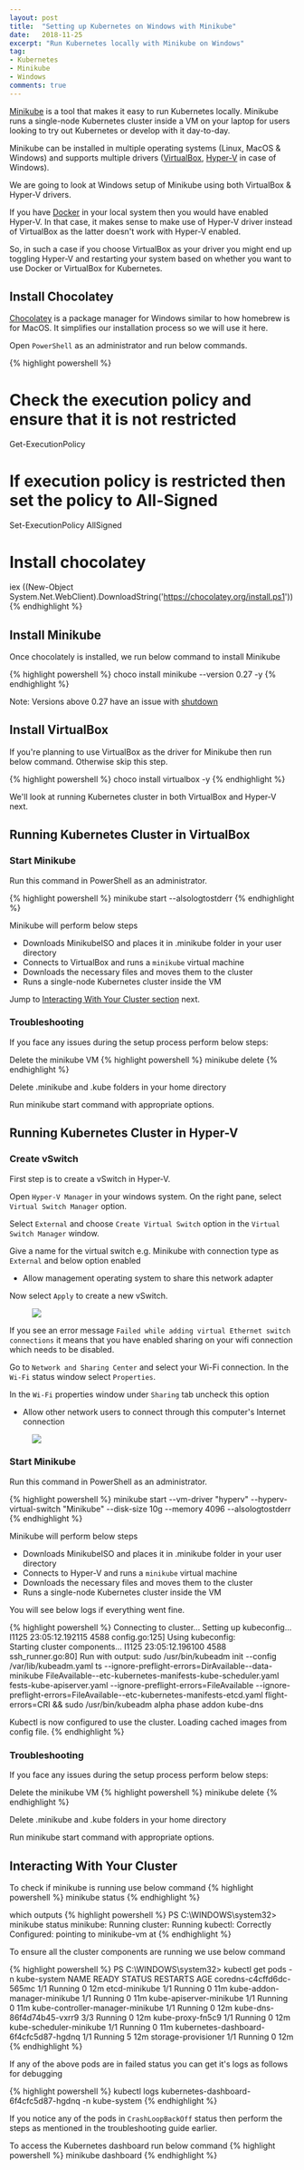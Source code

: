 ```yaml
---
layout: post
title:  "Setting up Kubernetes on Windows with Minikube"
date:   2018-11-25
excerpt: "Run Kubernetes locally with Minikube on Windows"
tag:
- Kubernetes
- Minikube
- Windows
comments: true
---
```


[Minikube](https://github.com/kubernetes/minikube) is a tool that makes it easy to run Kubernetes locally. Minikube runs a single-node Kubernetes cluster inside a VM on your laptop for users looking to try out Kubernetes or develop with it day-to-day.

Minikube can be installed in multiple operating systems (Linux, MacOS & Windows) and supports multiple drivers ([VirtualBox](https://www.virtualbox.org/), [Hyper-V](https://docs.microsoft.com/en-us/virtualization/hyper-v-on-windows/about/) in case of Windows).

We are going to look at Windows setup of Minikube using both VirtualBox & Hyper-V drivers.

If you have [Docker](https://www.docker.com/) in your local system then you would have enabled Hyper-V. In that case, it makes sense to make use of Hyper-V driver instead of VirtualBox as the latter doesn't work with Hyper-V enabled.

So, in such a case if you choose VirtualBox as your driver you might end up toggling Hyper-V and restarting your system based on whether you want to use Docker or VirtualBox for Kubernetes.

## Install Chocolatey

[Chocolatey](https://chocolatey.org/) is a package manager for Windows similar to how homebrew is for MacOS. It simplifies our installation process so we will use it here.

Open `PowerShell` as an administrator and run below commands.

{% highlight powershell %}
# Check the execution policy and ensure that it is not restricted
Get-ExecutionPolicy

# If execution policy is restricted then set the policy to All-Signed
Set-ExecutionPolicy AllSigned

# Install chocolatey
iex ((New-Object System.Net.WebClient).DownloadString('https://chocolatey.org/install.ps1'))
{% endhighlight %}

## Install Minikube

Once chocolately is installed, we run below command to install Minikube

{% highlight powershell %}
choco install minikube --version 0.27 -y
{% endhighlight %}

Note: Versions above 0.27 have an issue with [shutdown](https://github.com/kubernetes/minikube/issues/2914)

## Install VirtualBox

If you're planning to use VirtualBox as the driver for Minikube then run below command. Otherwise skip this step.

{% highlight powershell %}
choco install virtualbox -y
{% endhighlight %}

We'll look at running Kubernetes cluster in both VirtualBox and Hyper-V next.

## Running Kubernetes Cluster in VirtualBox 

### Start Minikube

Run this command in PowerShell as an administrator.

{% highlight powershell %}
minikube start --alsologtostderr
{% endhighlight %}

Minikube will perform below steps
 - Downloads MinikubeISO and places it in .minikube folder in your user directory
 - Connects to VirtualBox and runs a `minikube` virtual machine
 - Downloads the necessary files and moves them to the cluster
 - Runs a single-node Kubernetes cluster inside the VM

Jump to [Interacting With Your Cluster section](#interacting-with-your-cluster) next.

### Troubleshooting

If you face any issues during the setup process perform below steps:

Delete the minikube VM
{% highlight powershell %}
minikube delete
{% endhighlight %}

Delete .minikube and .kube folders in your home directory

Run minikube start command with appropriate options.

## Running Kubernetes Cluster in Hyper-V

### Create vSwitch

First step is to create a vSwitch in Hyper-V.

Open `Hyper-V Manager` in your windows system. On the right pane, select `Virtual Switch Manager` option.

Select `External` and choose `Create Virtual Switch` option in the `Virtual Switch Manager` window.

Give a name for the virtual switch e.g. Minikube with connection type as `External` and below option enabled
 - Allow management operating system to share this network adapter

Now select `Apply` to create a new vSwitch.

<figure>
	<a href="{{ site.url }}/assets/img/2018/11/hyper-v-manager-vswitch.png"><img src="{{ site.url }}/assets/img/2018/11/hyper-v-manager-vswitch.png"></a>
</figure>

If you see an error message `Failed while adding virtual Ethernet switch connections` it means that you have enabled sharing on your wifi connection which needs to be disabled.

Go to `Network and Sharing Center` and select your Wi-Fi connection. In the `Wi-Fi` status window select `Properties`.

In the `Wi-Fi` properties window under `Sharing` tab uncheck this option
 - Allow other network users to connect through this computer's Internet connection

<figure class="half">
	<a href="{{ site.url }}/assets/img/2018/11/windows-wifi-properties.png"><img src="{{ site.url }}/assets/img/2018/11/windows-wifi-properties.png"></a>
</figure>

### Start Minikube

Run this command in PowerShell as an administrator.

{% highlight powershell %}
minikube start --vm-driver "hyperv" --hyperv-virtual-switch "Minikube" --disk-size 10g --memory 4096 --alsologtostderr
{% endhighlight %}

Minikube will perform below steps
 - Downloads MinikubeISO and places it in .minikube folder in your user directory
 - Connects to Hyper-V and runs a `minikube` virtual machine
 - Downloads the necessary files and moves them to the cluster
 - Runs a single-node Kubernetes cluster inside the VM

You will see below logs if everything went fine.

{% highlight powershell %}
Connecting to cluster...
Setting up kubeconfig...
I1125 23:05:12.192115    4588 config.go:125] Using kubeconfig:  
Starting cluster components...
I1125 23:05:12.196100    4588 ssh_runner.go:80] Run with output:
sudo /usr/bin/kubeadm init --config /var/lib/kubeadm.yaml 
ts --ignore-preflight-errors=DirAvailable--data-minikube 
FileAvailable--etc-kubernetes-manifests-kube-scheduler.yaml 
fests-kube-apiserver.yaml --ignore-preflight-errors=FileAvailable
 --ignore-preflight-errors=FileAvailable--etc-kubernetes-manifests-etcd.yaml
flight-errors=CRI  &&
sudo /usr/bin/kubeadm alpha phase addon kube-dns

Kubectl is now configured to use the cluster.
Loading cached images from config file.
{% endhighlight %}

### Troubleshooting

If you face any issues during the setup process perform below steps:

Delete the minikube VM
{% highlight powershell %}
minikube delete
{% endhighlight %}

Delete .minikube and .kube folders in your home directory

Run minikube start command with appropriate options.

## Interacting With Your Cluster

To check if minikube is running use below command
{% highlight powershell %}
minikube status
{% endhighlight %}

which outputs 
{% highlight powershell %}
PS C:\WINDOWS\system32> minikube status
minikube: Running
cluster: Running
kubectl: Correctly Configured: pointing to minikube-vm at
{% endhighlight %}

To ensure all the cluster components are running we use below command

{% highlight powershell %}
PS C:\WINDOWS\system32> kubectl get pods -n kube-system
NAME                                    READY   STATUS    RESTARTS   AGE
coredns-c4cffd6dc-565mc                 1/1     Running   0          12m
etcd-minikube                           1/1     Running   0          11m
kube-addon-manager-minikube             1/1     Running   0          11m
kube-apiserver-minikube                 1/1     Running   0          11m
kube-controller-manager-minikube        1/1     Running   0          12m
kube-dns-86f4d74b45-vxrr9               3/3     Running   0          12m
kube-proxy-fn5c9                        1/1     Running   0          12m
kube-scheduler-minikube                 1/1     Running   0          11m
kubernetes-dashboard-6f4cfc5d87-hgdnq   1/1     Running   5          12m
storage-provisioner                     1/1     Running   0          12m
{% endhighlight %}

If any of the above pods are in failed status you can get it's logs as follows for debugging

{% highlight powershell %}
kubectl logs kubernetes-dashboard-6f4cfc5d87-hgdnq -n kube-system
{% endhighlight %}

If you notice any of the pods in `CrashLoopBackOff` status then perform the steps as mentioned in the troubleshooting guide earlier.

To access the Kubernetes dashboard run below command
{% highlight powershell %}
minikube dashboard
{% endhighlight %}